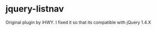 jquery-listnav
==============

Original plugin by iHWY. I fixed it so that its compatible with jQuery 1.4.X